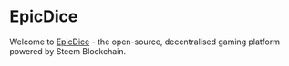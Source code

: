 # EpicDice
Welcome to [EpicDice](https://epicdice.io/) - the open-source, decentralised gaming platform powered by Steem Blockchain. 
